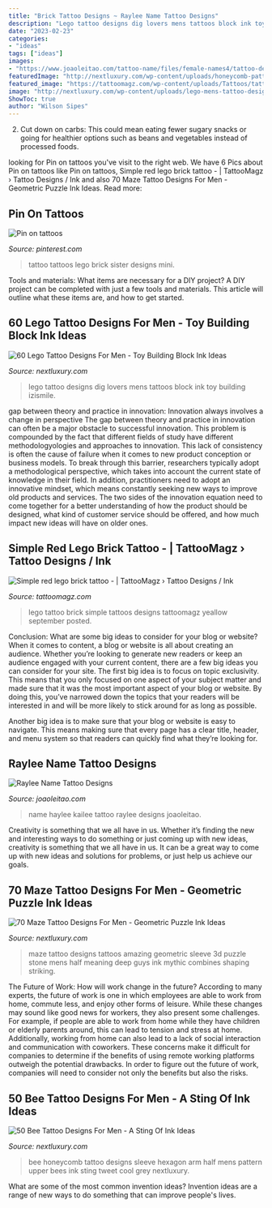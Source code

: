 ```yaml
---
title: "Brick Tattoo Designs ~ Raylee Name Tattoo Designs"
description: "Lego tattoo designs dig lovers mens tattoos block ink toy building izismile"
date: "2023-02-23"
categories:
- "ideas"
tags: ["ideas"]
images:
- "https://www.joaoleitao.com/tattoo-name/files/female-names4/tattoo-design-name-raylee-06.png"
featuredImage: "http://nextluxury.com/wp-content/uploads/honeycomb-pattern-mens-half-sleeve-bee-tattoo.jpg"
featured_image: "https://tattoomagz.com/wp-content/uploads/Tattoos/tattoo-ideas/Simple-red-lego-brick-tattoo.jpg"
image: "http://nextluxury.com/wp-content/uploads/lego-mens-tattoo-designs.jpg"
ShowToc: true
author: "Wilson Sipes"
---
```



2. Cut down on carbs: This could mean eating fewer sugary snacks or going for healthier options such as beans and vegetables instead of processed foods.

	

		
looking for Pin on tattoos you've visit to the right web. We have 6 Pics about Pin on tattoos like Pin on tattoos, Simple red lego brick tattoo - | TattooMagz › Tattoo Designs / Ink and also 70 Maze Tattoo Designs For Men - Geometric Puzzle Ink Ideas. Read more:
		
    
## Pin On Tattoos

<img loading=lazy src="https://i.pinimg.com/originals/26/ab/84/26ab84b5295926ae1a708d68b0948018.jpg" onerror="this.onerror=null;this.src='https://tse2.mm.bing.net/th?id=OIP.OI0Z-P6kb1E5zKNa7ynI1AHaJ4&amp;pid=15.1';" alt="Pin on tattoos">

_Source: pinterest.com_

>tattoo tattoos lego brick sister designs mini. 

	

Tools and materials: What items are necessary for a DIY project?
A DIY project can be completed with just a few tools and materials. This article will outline what these items are, and how to get started.

    
## 60 Lego Tattoo Designs For Men - Toy Building Block Ink Ideas

<img loading=lazy src="http://nextluxury.com/wp-content/uploads/lego-mens-tattoo-designs.jpg" onerror="this.onerror=null;this.src='https://tse1.mm.bing.net/th?id=OIP.zlvgWWD_9NjZ_zjOXCFrOAHaHa&amp;pid=15.1';" alt="60 Lego Tattoo Designs For Men - Toy Building Block Ink Ideas">

_Source: nextluxury.com_

>lego tattoo designs dig lovers mens tattoos block ink toy building izismile. 

	

gap between theory and practice in innovation: Innovation always involves a change in perspective
The gap between theory and practice in innovation can often be a major obstacle to successful innovation. This problem is compounded by the fact that different fields of study have different methodologyologies and approaches to innovation. This lack of consistency is often the cause of failure when it comes to new product conception or business models. To break through this barrier, researchers typically adopt a methodological perspective, which takes into account the current state of knowledge in their field. In addition, practitioners need to adopt an innovative mindset, which means constantly seeking new ways to improve old products and services. The two sides of the innovation equation need to come together for a better understanding of how the product should be designed, what kind of customer service should be offered, and how much impact new ideas will have on older ones.

    
## Simple Red Lego Brick Tattoo - | TattooMagz › Tattoo Designs / Ink

<img loading=lazy src="https://tattoomagz.com/wp-content/uploads/Tattoos/tattoo-ideas/Simple-red-lego-brick-tattoo.jpg" onerror="this.onerror=null;this.src='https://tse4.mm.bing.net/th?id=OIP.YgGdsVQ0y1Kpe3ubWKGfcAHaI2&amp;pid=15.1';" alt="Simple red lego brick tattoo - | TattooMagz › Tattoo Designs / Ink">

_Source: tattoomagz.com_

>lego tattoo brick simple tattoos designs tattoomagz yeallow september posted. 

	

Conclusion: What are some big ideas to consider for your blog or website?
When it comes to content, a blog or website is all about creating an audience. Whether you’re looking to generate new readers or keep an audience engaged with your current content, there are a few big ideas you can consider for your site. 
The first big idea is to focus on topic exclusivity. This means that you only focused on one aspect of your subject matter and made sure that it was the most important aspect of your blog or website. By doing this, you’ve narrowed down the topics that your readers will be interested in and will be more likely to stick around for as long as possible. 

Another big idea is to make sure that your blog or website is easy to navigate. This means making sure that every page has a clear title, header, and menu system so that readers can quickly find what they’re looking for.

    
## Raylee Name Tattoo Designs

<img loading=lazy src="https://www.joaoleitao.com/tattoo-name/files/female-names4/tattoo-design-name-raylee-06.png" onerror="this.onerror=null;this.src='https://tse4.mm.bing.net/th?id=OIP.3BrJf5DzR6CdFGc7rKgYZQHaE8&amp;pid=15.1';" alt="Raylee Name Tattoo Designs">

_Source: joaoleitao.com_

>name haylee kailee tattoo raylee designs joaoleitao. 

	

Creativity is something that we all have in us. Whether it’s finding the new and interesting ways to do something or just coming up with new ideas, creativity is something that we all have in us. It can be a great way to come up with new ideas and solutions for problems, or just help us achieve our goals.

    
## 70 Maze Tattoo Designs For Men - Geometric Puzzle Ink Ideas

<img loading=lazy src="http://nextluxury.com/wp-content/uploads/3d-stone-maze-tattoo-half-sleeve-designs-for-men.jpg" onerror="this.onerror=null;this.src='https://tse1.mm.bing.net/th?id=OIP.MTMEWLZ_XtyfbSxKEpO3mAHaHa&amp;pid=15.1';" alt="70 Maze Tattoo Designs For Men - Geometric Puzzle Ink Ideas">

_Source: nextluxury.com_

>maze tattoo designs tattoos amazing geometric sleeve 3d puzzle stone mens half meaning deep guys ink mythic combines shaping striking. 

	

The Future of Work: How will work change in the future?
According to many experts, the future of work is one in which employees are able to work from home, commute less, and enjoy other forms of leisure. While these changes may sound like good news for workers, they also present some challenges. For example, if people are able to work from home while they have children or elderly parents around, this can lead to tension and stress at home. Additionally, working from home can also lead to a lack of social interaction and communication with coworkers. These concerns make it difficult for companies to determine if the benefits of using remote working platforms outweigh the potential drawbacks. In order to figure out the future of work, companies will need to consider not only the benefits but also the risks.

    
## 50 Bee Tattoo Designs For Men - A Sting Of Ink Ideas

<img loading=lazy src="http://nextluxury.com/wp-content/uploads/honeycomb-pattern-mens-half-sleeve-bee-tattoo.jpg" onerror="this.onerror=null;this.src='https://tse1.mm.bing.net/th?id=OIP.v4Q1Z8lEjeoPIK1QwpmDbgHaHa&amp;pid=15.1';" alt="50 Bee Tattoo Designs For Men - A Sting Of Ink Ideas">

_Source: nextluxury.com_

>bee honeycomb tattoo designs sleeve hexagon arm half mens pattern upper bees ink sting tweet cool grey nextluxury. 

	

What are some of the most common invention ideas?
Invention ideas are a range of new ways to do something that can improve people's lives.

